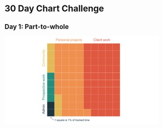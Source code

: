 
# 30 Day Chart Challenge

## Day 1: Part-to-whole

<img src="01-part-to-whole/part-to-whole.png" width="3500" />
